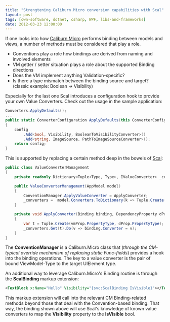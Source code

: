 ```yaml
---
title: "Strengtening Caliburn.Micro conversion capabilities with Scal"
layout: post
tags: [own-software, dotnet, csharp, WPF, libs-and-frameworks]
date: 2012-03-23 12:00:00
---
```


If one looks into how [Caliburn.Micro][2] performs binding between models and views, a number of methods must be considered that play a role.

* Conventions play a role how bindings are derived from naming and involved elements
* VM getter / setter situation plays a role about the supported Binding directions
* Does the VM implement anything Validation-specific?
* Is there a type mismatch between the binding source and target? (classic example: Boolean -> Visibility)

Especially for the last one Scal introduces a configuration hook to provide your own Value Converters. Check out the usage in the sample application:

```csharp
Converters.ApplyDefaults();
...
public static ConverterConfiguration ApplyDefaults(this ConverterConfiguration config)
{
    config
        .Add<bool, Visibility, BooleanToVisibilityConverter>()
        .Add<string, ImageSource, PathToImageSourceConverter>();
    return config;
}
```

This is supported by replacing a certain method deep in the bowels of [Scal][1]:

```csharp
public class ValueConverterManagement
{
    private readonly Dictionary<Tuple<Type, Type>, IValueConverter> _converters;

    public ValueConverterManagement(AppModel model)
    {
        ConventionManager.ApplyValueConverter = ApplyConverter;
        _converters =  model.Converters.ToDictionary(k => Tuple.Create(k.Item1, k.Item2), v => v.Item3);
    }

    private void ApplyConverter(Binding binding, DependencyProperty dProp, PropertyInfo vmProp)
    {
        var t = Tuple.Create(vmProp.PropertyType, dProp.PropertyType);
        _converters.Get(t).Do(v => binding.Converter = v);
    }
}
```

The __ConventionManager__ is a Caliburn.Micro class that (_through the CM-typical override mechanism of replacing static Func-fields_) provides a hook into the binding operations. The key to a value converter is the pair of bound ViewModel-Type to the target UIElement type.

An additional way to leverage Caliburn.Micro's Binding routine is through the __ScalBinding__ markup extension:

```xml
<TextBlock x:Name="Hello" Visibility="{svc:ScalBinding IsVisible}"></TextBlock>
```

This markup extension will call into the relevant CM Binding-related methods beyond those that deal with the Convention-based binding. That way, the binding shown above will use Scal's knowledge of known value converters to map the __Visibility__ property to the __IsVisible__ bool.

  [1]: https://github.com/flq/scal
  [2]: http://caliburnmicro.codeplex.com/